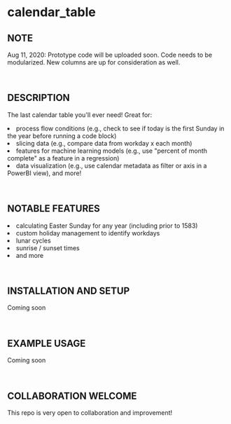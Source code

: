 # calendar_table

<h2>NOTE</h2>
<p>Aug 11, 2020: Prototype code will be uploaded soon.  Code needs to be modularized.  New columns are up for consideration as well.</p>

<br>

<h2>DESCRIPTION</h2>
<p>The last calendar table you'll ever need!  Great for: 
  <li>process flow conditions (e.g., check to see if today is the first Sunday in the year before running a code block)
  <li>slicing data (e.g., compare data from workday x each month)
  <li>features for machine learning models (e.g., use "percent of month complete" as a feature in a regression)
  <li>data visualization (e.g., use calendar metadata as filter or axis in a PowerBI view), and more!</p>

<br>

<h2>NOTABLE FEATURES</h2>
<p>
   <li>calculating Easter Sunday for any year (including prior to 1583)
   <li>custom holiday management to identify workdays
   <li>lunar cycles
   <li>sunrise / sunset times
   <li>and more
</p>

<br>

<h2>INSTALLATION AND SETUP</h2>
<p>Coming soon</p>

<br>

<h2>EXAMPLE USAGE</h2>
<p>Coming soon</p>

<br>

<h2>COLLABORATION WELCOME</h2>
<p>This repo is very open to collaboration and improvement!</p>

<br>

